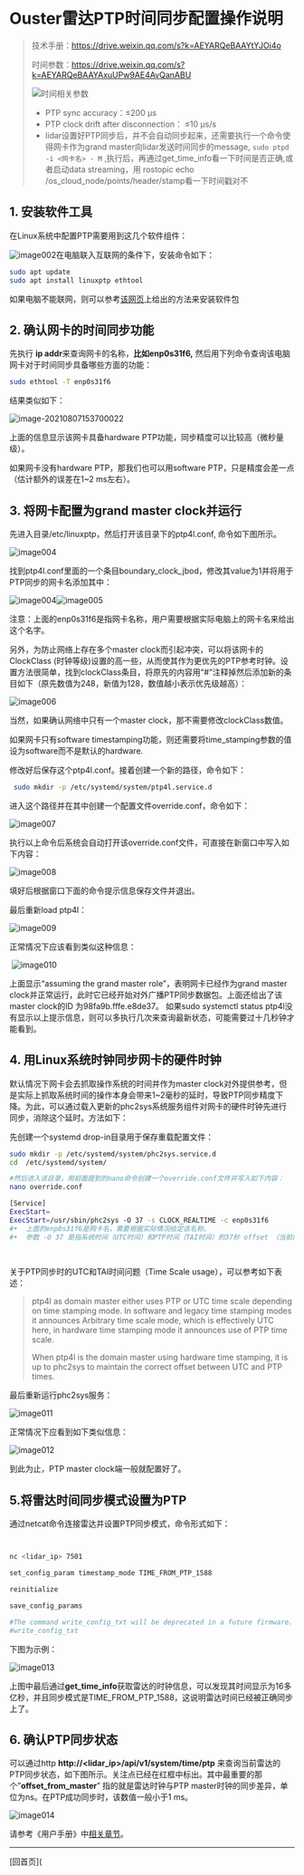 #  Ouster雷达PTP时间同步配置操作说明

> 技术手册：https://drive.weixin.qq.com/s?k=AEYARQeBAAYtYJOi4o
>
> 时间参数：https://drive.weixin.qq.com/s?k=AEYARQeBAAYAxuUPw9AE4AvQanABU
>
> ![时间相关参数](SyncPTPs.assets/%E6%97%B6%E9%97%B4%E7%9B%B8%E5%85%B3%E5%8F%82%E6%95%B0.png)
>
> - PTP sync accuracy：≤200 μs
> - PTP clock drift after disconnection： ≤10 μs/s
> - lidar设置好PTP同步后，并不会自动同步起来，还需要执行一个命令使得网卡作为grand master向lidar发送时间同步的message, ` sudo ptpd -i <网卡名> - M ` ,执行后，再通过get_time_info看一下时间是否正确,或者启动data streaming，用 rostopic echo /os_cloud_node/points/header/stamp看一下时间戳对不

## 1. 安装软件工具

在Linux系统中配置PTP需要用到这几个软件组件：

![image002](SyncPTPs.assets/image002.png)在电脑联入互联网的条件下，安装命令如下：

```sh
sudo apt update
sudo apt install linuxptp ethtool
```

如果电脑不能联网，则可以参考[该网页](https://blog.csdn.net/yao_you/article/details/106872752?utm_medium=distribute.pc_relevant.none-task-blog-baidujs_title-2&spm=1001.2101.3001.4242)上给出的方法来安装软件包

## 2. 确认网卡的时间同步功能

先执行 **ip addr**来查询网卡的名称，**比如enp0s31f6,** 然后用下列命令查询该电脑网卡对于时间同步具备哪些方面的功能：

```sh
sudo ethtool -T enp0s31f6
```

结果类似如下：

![image-20210807153700022](SyncPTPs.assets/image003.png) 

上面的信息显示该网卡具备hardware PTP功能，同步精度可以比较高（微秒量级）。

如果网卡没有hardware PTP，那我们也可以用software PTP，只是精度会差一点（估计额外的误差在1~2 ms左右）。

## 3. 将网卡配置为grand master clock并运行

先进入目录/etc/linuxptp，然后打开该目录下的ptp4l.conf, 命令如下图所示。

![image004](SyncPTPs.assets/image004.png)     

找到ptp4l.conf里面的一个条目boundary_clock_jbod，修改其value为1并将用于PTP同步的网卡名添加其中：

![image004](SyncPTPs.assets/image004.png)![image005](SyncPTPs.assets/image005.png)

注意：上面的enp0s31f6是指网卡名称，用户需要根据实际电脑上的网卡名来给出这个名字。

另外，为防止网络上存在多个master clock而引起冲突，可以将该网卡的ClockClass (时钟等级)设置的高一些，从而使其作为更优先的PTP参考时钟。设置方法很简单，找到clockClass条目，将原先的内容用“#”注释掉然后添加新的条目如下（原先数值为248，新值为128，数值越小表示优先级越高）：

![image006](SyncPTPs.assets/image006.png)



当然，如果确认网络中只有一个master clock，那不需要修改clockClass数值。

如果网卡只有software timestamping功能，则还需要将time_stamping参数的值设为software而不是默认的hardware.

修改好后保存这个ptp4l.conf。接着创建一个新的路径，命令如下：

```sh
 sudo mkdir -p /etc/systemd/system/ptp4l.service.d
```

进入这个路径并在其中创建一个配置文件override.conf，命令如下：

![image007](SyncPTPs.assets/image007.png) 

执行以上命令后系统会自动打开该override.conf文件，可直接在新窗口中写入如下内容：

 ![image008](SyncPTPs.assets/image008.png)

填好后根据窗口下面的命令提示信息保存文件并退出。

最后重新load ptp4l：

 ![image009](SyncPTPs.assets/image009.png)

正常情况下应该看到类似这种信息：

​    ![image010](SyncPTPs.assets/image010.png)

上面显示“assuming the grand master role”，表明网卡已经作为grand master clock并正常运行，此时它已经开始对外广播PTP同步数据包。上面还给出了该master clock的ID 为98fa9b.fffe.e8de37。 如果sudo systemctl status ptp4l没有显示以上提示信息，则可以多执行几次来查询最新状态，可能需要过十几秒钟才能看到。

## 4. 用Linux系统时钟同步网卡的硬件时钟

默认情况下网卡会去抓取操作系统的时间并作为master clock对外提供参考，但是实际上抓取系统时间的操作本身会带来1~2毫秒的延时，导致PTP同步精度下降。为此，可以通过载入更新的phc2sys系统服务组件对网卡的硬件时钟先进行同步，消除这个延时。方法如下：

先创建一个systemd drop-in目录用于保存重载配置文件：

```sh
sudo mkdir -p /etc/systemd/system/phc2sys.service.d
cd  /etc/systemd/system/ 

#然后进入该目录，用前面提到的nano命令创建一个override.conf文件并写入如下内容：
nano override.conf 

[Service]
ExecStart=
ExecStart=/usr/sbin/phc2sys -O 37 -s CLOCK_REALTIME -c enp0s31f6   
#•	上面的enp0s31f6是网卡名，需要根据实际情况给定该名称。
#•	参数 -O 37 是指系统时间（UTC时间）和PTP时间（TAI时间）的37秒 offset （当前的闰秒数），如果希望雷达时钟以UTC来表示，则可设为 -O 0.

  
```

关于PTP同步时的UTC和TAI时间问题（Time Scale usage），可以参考如下表述：

> ptp4l as domain master either uses PTP or UTC time scale depending on time stamping mode. In software and legacy time stamping modes it announces Arbitrary time scale mode, which is effectively UTC here, in hardware time stamping mode it announces use of PTP time scale.
>
> When ptp4l is the domain master using hardware time stamping, it is up to phc2sys to maintain the correct offset between UTC and PTP times.

最后重新运行phc2sys服务：

![image011](SyncPTPs.assets/image011.png)

正常情况下应看到如下类似信息：

 ![image012](SyncPTPs.assets/image012.jpg)

到此为止，PTP master clock端一般就配置好了。

## 5.将雷达时间同步模式设置为PTP

通过netcat命令连接雷达并设置PTP同步模式，命令形式如下：

```sh


nc <lidar_ip> 7501

set_config_param timestamp_mode TIME_FROM_PTP_1588

reinitialize

save_config_params

#The command write_config_txt will be deprecated in a future firmware. The command save_config_params provides the same response.
#write_config_txt  
```

下图为示例：

![image013](SyncPTPs.assets/image013.png)   

上图中最后通过**get_time_info**获取雷达的时钟信息，可以发现其时间显示为16多亿秒，并且同步模式是TIME_FROM_PTP_1588，这说明雷达时间已经被正确同步上了。

## 6. 确认PTP同步状态

可以通过http **http://<lidar_ip>/api/v1/system/time/ptp** 来查询当前雷达的PTP同步状态，如下图所示。关注点已经在红框中标出。其中最重要的那个”**offset_from_master**” 指的就是雷达时钟与PTP master时钟的同步差异，单位为ns。在PTP成功同步时，该数值一般小于1 ms。

![image014](SyncPTPs.assets/image014.png)         



请参考《用户手册》中[相关章节](https://drive.weixin.qq.com/s?k=AEYARQeBAAYy6dZVMzAE4AvQanABU)。

---

[回首页](